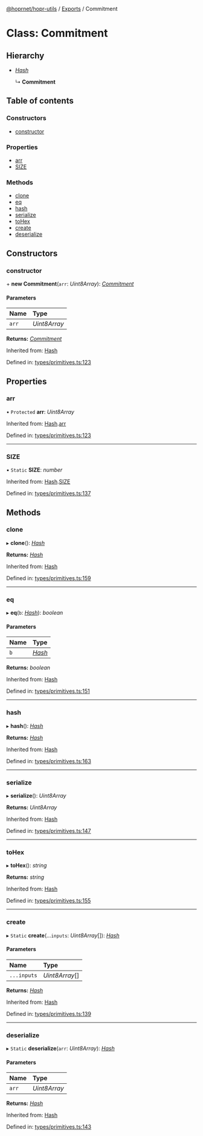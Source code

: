 [@hoprnet/hopr-utils](../README.md) / [Exports](../modules.md) / Commitment

# Class: Commitment

## Hierarchy

- [*Hash*](hash.md)

  ↳ **Commitment**

## Table of contents

### Constructors

- [constructor](commitment.md#constructor)

### Properties

- [arr](commitment.md#arr)
- [SIZE](commitment.md#size)

### Methods

- [clone](commitment.md#clone)
- [eq](commitment.md#eq)
- [hash](commitment.md#hash)
- [serialize](commitment.md#serialize)
- [toHex](commitment.md#tohex)
- [create](commitment.md#create)
- [deserialize](commitment.md#deserialize)

## Constructors

### constructor

\+ **new Commitment**(`arr`: *Uint8Array*): [*Commitment*](commitment.md)

#### Parameters

| Name | Type |
| :------ | :------ |
| `arr` | *Uint8Array* |

**Returns:** [*Commitment*](commitment.md)

Inherited from: [Hash](hash.md)

Defined in: [types/primitives.ts:123](https://github.com/hoprnet/hoprnet/blob/master/packages/utils/src/types/primitives.ts#L123)

## Properties

### arr

• `Protected` **arr**: *Uint8Array*

Inherited from: [Hash](hash.md).[arr](hash.md#arr)

Defined in: [types/primitives.ts:123](https://github.com/hoprnet/hoprnet/blob/master/packages/utils/src/types/primitives.ts#L123)

___

### SIZE

▪ `Static` **SIZE**: *number*

Inherited from: [Hash](hash.md).[SIZE](hash.md#size)

Defined in: [types/primitives.ts:137](https://github.com/hoprnet/hoprnet/blob/master/packages/utils/src/types/primitives.ts#L137)

## Methods

### clone

▸ **clone**(): [*Hash*](hash.md)

**Returns:** [*Hash*](hash.md)

Inherited from: [Hash](hash.md)

Defined in: [types/primitives.ts:159](https://github.com/hoprnet/hoprnet/blob/master/packages/utils/src/types/primitives.ts#L159)

___

### eq

▸ **eq**(`b`: [*Hash*](hash.md)): *boolean*

#### Parameters

| Name | Type |
| :------ | :------ |
| `b` | [*Hash*](hash.md) |

**Returns:** *boolean*

Inherited from: [Hash](hash.md)

Defined in: [types/primitives.ts:151](https://github.com/hoprnet/hoprnet/blob/master/packages/utils/src/types/primitives.ts#L151)

___

### hash

▸ **hash**(): [*Hash*](hash.md)

**Returns:** [*Hash*](hash.md)

Inherited from: [Hash](hash.md)

Defined in: [types/primitives.ts:163](https://github.com/hoprnet/hoprnet/blob/master/packages/utils/src/types/primitives.ts#L163)

___

### serialize

▸ **serialize**(): *Uint8Array*

**Returns:** *Uint8Array*

Inherited from: [Hash](hash.md)

Defined in: [types/primitives.ts:147](https://github.com/hoprnet/hoprnet/blob/master/packages/utils/src/types/primitives.ts#L147)

___

### toHex

▸ **toHex**(): *string*

**Returns:** *string*

Inherited from: [Hash](hash.md)

Defined in: [types/primitives.ts:155](https://github.com/hoprnet/hoprnet/blob/master/packages/utils/src/types/primitives.ts#L155)

___

### create

▸ `Static` **create**(...`inputs`: *Uint8Array*[]): [*Hash*](hash.md)

#### Parameters

| Name | Type |
| :------ | :------ |
| `...inputs` | *Uint8Array*[] |

**Returns:** [*Hash*](hash.md)

Inherited from: [Hash](hash.md)

Defined in: [types/primitives.ts:139](https://github.com/hoprnet/hoprnet/blob/master/packages/utils/src/types/primitives.ts#L139)

___

### deserialize

▸ `Static` **deserialize**(`arr`: *Uint8Array*): [*Hash*](hash.md)

#### Parameters

| Name | Type |
| :------ | :------ |
| `arr` | *Uint8Array* |

**Returns:** [*Hash*](hash.md)

Inherited from: [Hash](hash.md)

Defined in: [types/primitives.ts:143](https://github.com/hoprnet/hoprnet/blob/master/packages/utils/src/types/primitives.ts#L143)
